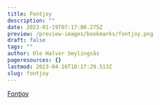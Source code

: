 ```yaml
---
title: Fontjoy
description: ""
date: 2023-01-19T07:17:00.275Z
preview: /preview-images/bookmarks/fontjoy.png
draft: false
tags: ""
author: Ole Halvor Smylingsås
pageresources: {}
lastmod: 2023-04-16T10:17:29.513Z
slug: fontjoy
---
```


<!--more-->

[Fontjoy](https://fontjoy.com/ "Gå til https://fontjoy.com/ (Ekstern lenke)")
